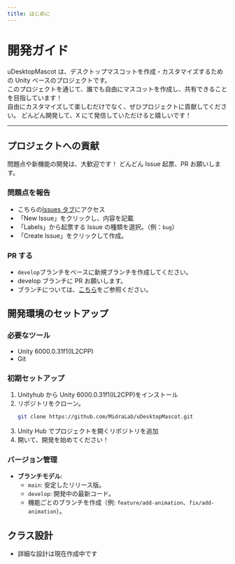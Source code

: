 ```yaml
---
title: はじめに
---
```


# 開発ガイド

uDesktopMascot は、デスクトップマスコットを作成・カスタマイズするための Unity ベースのプロジェクトです。  
このプロジェクトを通じて、誰でも自由にマスコットを作成し、共有できることを目指しています！  
自由にカスタマイズして楽しむだけでなく、ぜひプロジェクトに貢献してください。
どんどん開発して、X にて発信していただけると嬉しいです！

---

## プロジェクトへの貢献

問題点や新機能の開発は、大歓迎です！
どんどん Issue 起票、PR お願いします。

### 問題点を報告

- こちらの[Issues タブ](https://github.com/MidraLab/uDesktopMascot/issues)にアクセス
- 「New Issue」をクリックし、内容を記載
- 「Labels」から起票する Issue の種類を選択。（例：`bug`）
- 「Create Issue」をクリックして作成。

### PR する

- `develop`ブランチをベースに新規ブランチを作成してください。
- develop ブランチに PR お願いします。
- ブランチについては、[こちら](#バージョン管理)をご参照ください。

## 開発環境のセットアップ

### 必要なツール

- Unity 6000.0.31f1(IL2CPP)
- Git

### 初期セットアップ

1. Unityhub から Unity 6000.0.31f1(IL2CPP)をインストール
2. リポジトリをクローン。
   ```bash
   git clone https://github.com/MidraLab/uDesktopMascot.git
   ```
3. Unity Hub でプロジェクトを開くリポジトリを追加
4. 開いて、開発を始めてください！

### バージョン管理

- **ブランチモデル**:
  - `main`: 安定したリリース版。
  - `develop`: 開発中の最新コード。
  - 機能ごとのブランチを作成（例: `feature/add-animation`、`fix/add-animation`）。

## クラス設計

- 詳細な設計は現在作成中です
